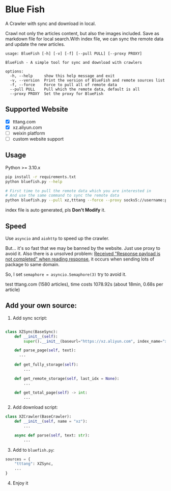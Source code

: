 # Blue Fish

A Crawler with sync and download in local.

Crawl not only the articles content, but also the images included. Save as markdown file for local search.With index file, we can sync the remote data and update the new articles.

```text
usage: BlueFish [-h] [-v] [-f] [--pull PULL] [--proxy PROXY]

BlueFish - A simple tool for sync and download with crawlers

options:
  -h, --help     show this help message and exit
  -v, --version  Print the version of BlueFish and remote sources list
  -f, --force    Force to pull all of remote data
  --pull PULL    Pull which the remote data, default is all
  --proxy PROXY  Set the proxy for BlueFish
```

## Supported Website

- [x] tttang.com
- [x] xz.aliyun.com
- [ ] weixin platform
- [ ] custom website support

## Usage

Python >= 3.10.x

```sh
pip install -r requirements.txt
python bluefish.py --help

# First time to pull the remote data which you are interested in
# And use the same command to sync the remote data
python bluefish.py --pull xz,tttang --force --proxy socks5://username:pass@127.0.0.1:1080
```

index file is auto generated, pls **Don't Modify** it.

## Speed

Use `asyncio` and `aiohttp` to speed up the crawler.

But... it's so fast that we may be banned by the website. Just use proxy to avoid it.
Also there is a unsolved problem: [Received "Response payload is not completed" when reading response](https://github.com/aio-libs/aiohttp/issues/4581), it occurs when sending lots of package to same domain.

So, I set `semaphore = asyncio.Semaphore(3)` try to avoid it.

test tttang.com (1580 articles), time costs 1078.92s (about 18min, 0.68s per article)

## Add your own source:

1. Add sync script:

```python

class XZSync(BaseSync):
    def __init__(self):
        super().__init__(baseurl="https://xz.aliyun.com", index_name="xz")

    def parse_page(self, text):
      ...
    
    def get_fully_storage(self):
        ...

    def get_remote_storage(self, last_idx = None):
        ...
        
    def get_total_page(self) -> int:
        ...

```

2. Add download script:

```python
class XZCrawler(BaseCrawler):
    def __init__(self, name = "xz"):
        ...

    async def parse(self, text: str):
        ...

```

3. Add to `bluefish.py`:

```python
sources = {
    "tttang": XZSync,
    ...
}
```

4. Enjoy it
